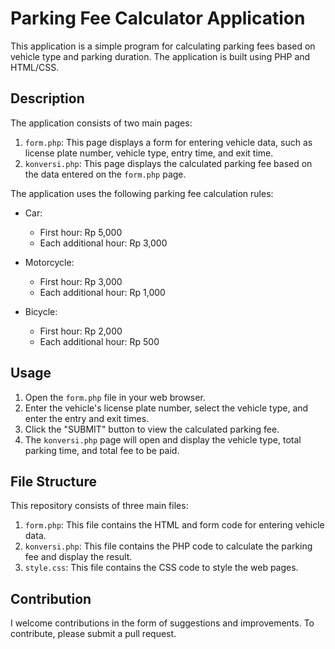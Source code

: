 # Parking Fee Calculator Application

This application is a simple program for calculating parking fees based on vehicle type and parking duration. The application is built using PHP and HTML/CSS.

## Description

The application consists of two main pages:

1. `form.php`: This page displays a form for entering vehicle data, such as license plate number, vehicle type, entry time, and exit time.
2. `konversi.php`: This page displays the calculated parking fee based on the data entered on the `form.php` page.

The application uses the following parking fee calculation rules:

- Car:
  - First hour: Rp 5,000
  - Each additional hour: Rp 3,000

- Motorcycle:
  - First hour: Rp 3,000
  - Each additional hour: Rp 1,000

- Bicycle:
  - First hour: Rp 2,000
  - Each additional hour: Rp 500

## Usage

1. Open the `form.php` file in your web browser.
2. Enter the vehicle's license plate number, select the vehicle type, and enter the entry and exit times.
3. Click the "SUBMIT" button to view the calculated parking fee.
4. The `konversi.php` page will open and display the vehicle type, total parking time, and total fee to be paid.

## File Structure

This repository consists of three main files:

1. `form.php`: This file contains the HTML and form code for entering vehicle data.
2. `konversi.php`: This file contains the PHP code to calculate the parking fee and display the result.
3. `style.css`: This file contains the CSS code to style the web pages.

## Contribution
I welcome contributions in the form of suggestions and improvements. To contribute, please submit a pull request.

